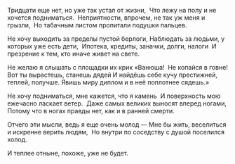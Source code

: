 Тридцати еще нет, но уже так устал от жизни, 
Что лежу на полу и не хочется подниматься. 
Неприятности, впрочем, не так уж меня и грызли, 
Но табачным листом пропитали подушки пальцев.

Не хочу выходить за пределы пустой берлоги,
Наблюдать за людьми, у которых уже есть дети, 
Ипотека, кредиты, заначки, долги, налоги 
И презрение к тем, кто иначе живет на свете.

Не желаю я слышать с площадки их крик «Ванюша! 
Не копайся в говне! Вот ты вырастешь, станешь дядей
И найдёшь себе кучу престижней, теплей, получше.
Явишь миру диплом и в неё поплотнее сядешь.»

Не хочу подниматься, мне кажется, что я камень 
И поверхность мою ежечасно ласкает ветер. 
Даже самых великих выносят вперед ногами, 
Потому что в ногах правды нет, как и в ранней смерти. 

Отчего эти мысли, ведь я еще очень молод —
Мне бы жить, веселиться и искренне верить людям, 
Но внутри по соседству с душой поселился холод. 

И теплее отныне, похоже, уже не будет.